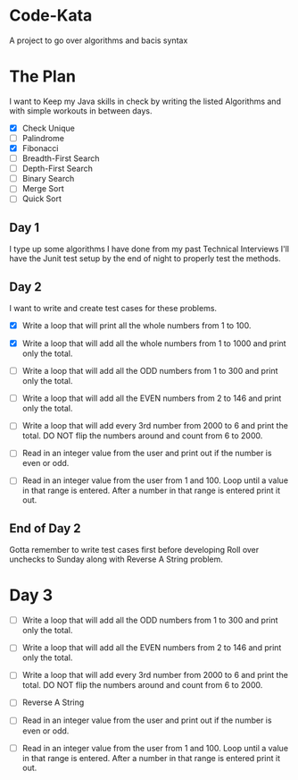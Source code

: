 # Code-Kata
A project to go over algorithms and bacis syntax

# The Plan
  
 I want to Keep my Java skills in check by writing the listed Algorithms and with simple workouts in between days. 
 
- [x] Check Unique
- [ ] Palindrome
- [X] Fibonacci
- [ ] Breadth-First Search
- [ ] Depth-First Search
- [ ] Binary Search
- [ ] Merge Sort
- [ ] Quick Sort

## Day 1
I type up some algorithms I have done from my past Technical Interviews
I'll have the Junit test setup by the end of night to properly test the methods.

## Day 2 
I want to write and create test cases for these problems.

- [x] Write a loop that will print all the whole numbers from 1 to 100.
- [x] Write a loop that will add all the whole numbers from 1 to 1000 and print only the total.
- [ ] Write a loop that will add all the ODD numbers from 1 to 300 and print only the total.
- [ ] Write a loop that will add all the EVEN numbers from 2 to 146 and print only the total.
- [ ] Write a loop that will add every 3rd number from 2000 to 6 and print the total. DO NOT flip the numbers around and count from 6 to 2000.

- [ ] Read in an integer value from the user and print out if the number is even or odd.
- [ ] Read in an integer value from the user from 1 and 100. Loop until a value in that range is entered. After a number in that range is entered print it out.

## End of Day 2
Gotta  remember to write test cases first before developing
Roll over unchecks to Sunday along with
Reverse A String problem.

# Day 3
- [ ] Write a loop that will add all the ODD numbers from 1 to 300 and print only the total.
- [ ] Write a loop that will add all the EVEN numbers from 2 to 146 and print only the total.
- [ ] Write a loop that will add every 3rd number from 2000 to 6 and print the total. DO NOT flip the numbers around and count from 6 to 2000.
- [ ] Reverse A String
- [ ] Read in an integer value from the user and print out if the number is even or odd.
- [ ] Read in an integer value from the user from 1 and 100. Loop until a value in that range is entered. After a number in that range is entered print it out.

